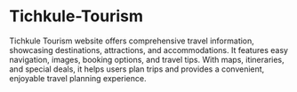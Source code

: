 # Tichkule-Tourism
Tichkule Tourism website offers comprehensive travel information, showcasing destinations, attractions, and accommodations. It features easy navigation, images, booking options, and travel tips. With maps, itineraries, and special deals, it helps users plan trips and provides a convenient, enjoyable travel planning experience.

